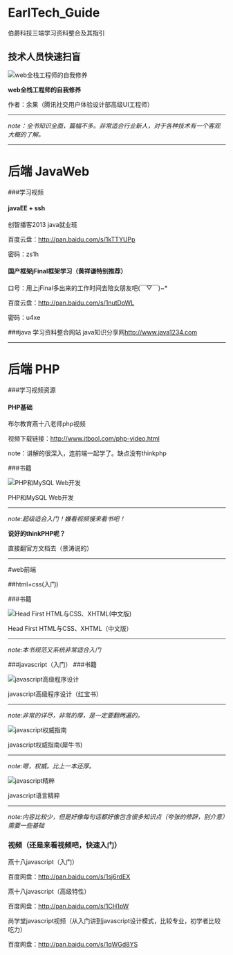 # EarlTech_Guide
伯爵科技三端学习资料整合及其指引

## 技术人员快速扫盲

![web全栈工程师的自我修养](http://image12.bookschina.com/2015/20150412/s6975659.jpg)

**web全栈工程师的自我修养**

作者：余果（腾讯社交用户体验设计部高级UI工程师）

***
*note：全书知识全面，篇幅不多。非常适合行业新人，对于各种技术有一个客观大概的了解。*

***
后端  JavaWeb
========

###学习视频

#### javaEE + ssh

创智播客2013 java就业班

百度云盘：<http://pan.baidu.com/s/1kTTYUPp>

密码：zs1h

#### 国产框架jFinal框架学习（黄祥谦特别推荐）

口号：用上jFinal多出来的工作时间去陪女朋友吧(￣▽￣)~*

百度云盘：<http://pan.baidu.com/s/1nutDoWL>

密码：u4xe

###java 学习资料整合网站
java知识分享网<http://www.java1234.com>


***

后端   PHP
==========
###学习视频资源
#### PHP基础
布尔教育燕十八老师php视频

视频下载链接：<http://www.itbool.com/php-video.html>

note：讲解的很深入，连前端一起学了。缺点没有thinkphp

###书籍

![PHP和MySQL Web开发](http://ec4.images-amazon.com/images/I/51fGa2QtGKL._AC_UL160_SR118,160_.jpg)

PHP和MySQL Web开发
***
*note:超级适合入门！嫌看视频慢来看书吧！*

**说好的thinkPHP呢？**

直接翻官方文档去（景涛说的）

***

#web前端

##html+css(入门)

###书籍

![Head First HTML与CSS、XHTML(中文版)](http://bojuewjt.github.io/apply/img/html00.jpg)

Head First HTML与CSS、XHTML（中文版）
***
*note:本书规范又系统非常适合入门*

###javascript（入门）
###书籍

![javascript高级程序设计](http://bojuewjt.github.io/apply/img/javascript00.jpg)

javascript高级程序设计（红宝书）
***
*note:非常的详尽，非常的厚，是一定要翻两遍的。*


![javascript权威指南](http://bojuewjt.github.io/apply/img/javascript01.jpg)

javascript权威指南(犀牛书)
***
*note:嗯，权威。比上一本还厚。*

![javascript精粹](http://bojuewjt.github.io/apply/img/javascript02.jpg)

javascript语言精粹

***
*note:内容比较少，但是好像每句话都好像包含很多知识点（夸张的修辞，别介意）需要一些基础*
### 视频（还是来看视频吧，快速入门）

燕十八javascript（入门）

百度网盘：<http://pan.baidu.com/s/1sj6rdEX>

燕十八javascript（高级特性）

百度网盘：<http://pan.baidu.com/s/1CH1pW>

尚学堂javascript视频（从入门讲到javascript设计模式，比较专业，初学者比较吃力）

百度网盘：<http://pan.baidu.com/s/1qWGd8YS>


